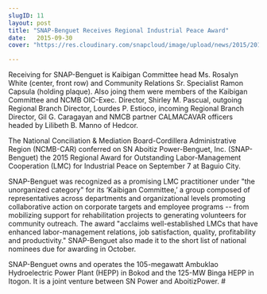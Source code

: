 ```yaml
---
slugID: 11
layout: post
title: "SNAP-Benguet Receives Regional Industrial Peace Award"
date:   2015-09-30 
cover: "https://res.cloudinary.com/snapcloud/image/upload/news/2015/2015-11-snap.jpg"

---
```

Receiving for SNAP-Benguet is Kaibigan Committee head Ms. Rosalyn White (center, front row) and Community Relations Sr. Specialist Ramon Capsula (holding plaque). Also joing them were members of the Kaibigan Committee and NCMB OIC-Exec. Director, Shirley M. Pascual, outgoing Regional Branch Director, Lourdes P. Estioco, incoming Regional Branch Director, Gil G. Caragayan and NMCB partner CALMACAVAR officers headed by Lilibeth B. Manno of Hedcor.


The National Conciliation & Mediation Board-Cordillera Administrative Region (NCMB-CAR) conferred on SN Aboitiz Power-Benguet, Inc. (SNAP-Benguet) the 2015 Regional Award for Outstanding Labor-Management Cooperation (LMC) for Industrial Peace on September 7 at Baguio City.


SNAP-Benguet was recognized as a promising LMC practitioner under "the unorganized category" for its ‘Kaibigan Committee,’ a group composed of representatives across departments and organizational levels promoting collaborative action on corporate targets and employee programs -- from mobilizing support for rehabilitation projects to generating volunteers for community outreach. The award "acclaims well-established LMCs that have enhanced labor-management relations, job satisfaction, quality, profitability and productivity." SNAP-Benguet also made it to the short list of national nominees due for awarding in October.


SNAP-Benguet owns and operates the 105-megawatt Ambuklao Hydroelectric Power Plant (HEPP) in Bokod and the 125-MW Binga HEPP in Itogon. It is a joint venture between SN Power and AboitizPower. #